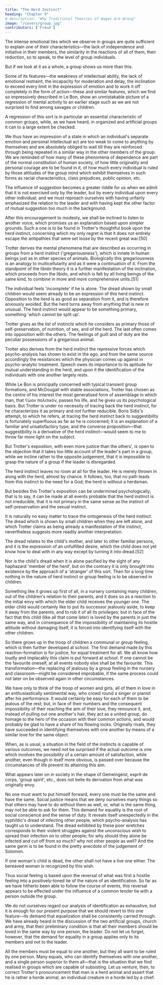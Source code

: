 ```yaml
---
title: "The Herd Instinct"
heading: "Chapter 9"
# description: "Why Traditional Theories of Wages Are Wrong"
image: "/covers/group.jpg"
contributors: ['Freud']
---
```




<!-- We cannot for long enjoy the illusion that we have solved the riddle of the group with this formula. It is impossible to escape the immediate and disturbing recollection that all we have really done has been to shift the question on to the riddle of hypnosis, about which so many points have yet to be cleared up. And now another objection shows us our further path. -->


The intense emotional ties which we observe in groups are quite sufficient to explain one of their characteristics—the lack of independence and initiative in their members, the similarity in the reactions of all of them, their reduction, so to speak, to the level of group individuals. 

But if we look at it as a whole, a group shows us more than this. 

Some of its features—the weakness of intellectual ability, the lack of emotional restraint, the incapacity for moderation and delay, the inclination to exceed every limit in the expression of emotion and to work it off completely in the form of action—these and similar features, which we find so impressively described in Le Bon, show an unmistakable picture of a regression of mental activity to an earlier stage such as we are not surprised to find among savages or children. 

A regression of this sort is in particular an essential characteristic of common groups, while, as we have heard, in organized and artificial groups it can to a large extent be checked.

We thus have an impression of a state in which an individual's separate emotion and personal intellectual act are too weak to come to anything by themselves and are absolutely obliged to wait till they are reinforced through being repeated in a similar way in the other members of the group. We are reminded of how many of these phenomena of dependence are part of the normal constitution of human society, of how little originality and personal courage are to be found in it, of how much every individual is ruled by those attitudes of the group mind which exhibit themselves in such forms as racial characteristics, class prejudices, public opinion, etc. 

The influence of suggestion becomes a greater riddle for us when we admit that it is not exercised only by the leader, but by every individual upon every other individual; and we must reproach ourselves with having unfairly emphasized the relation to the leader and with having kept the other factor of mutual suggestion too much in the background.

After this encouragement to modesty, we shall be inclined to listen to another voice, which promises us an explanation based upon simpler grounds. Such a one is to be found in Trotter's thoughtful book upon the herd instinct, concerning which my only regret is that it does not entirely escape the antipathies that were set loose by the recent great war.[50]

Trotter derives the mental phenomena that are described as occurring in groups from a herd instinct ('gregariousness'), which is innate in human beings just as in other species of animals. Biologically this gregariousness is an analogy to multicellularity and as it were a continuation of it. From the standpoint of the libido theory it is a further manifestation of the inclination, which proceeds from the libido, and which is felt by all living beings of the same kind, to combine in more and more comprehensive units.[51] 

The individual feels 'incomplete' if he is alone. The dread shown by small children would seem already to be an expression of this herd instinct. Opposition to the herd is as good as separation from it, and is therefore anxiously avoided. But the herd turns away from anything that is new or unusual. The herd instinct would appear to be something primary, something 'which cannot be split up'.

Trotter gives as the list of instincts which he considers as primary those of self-preservation, of nutrition, of sex, and of the herd. The last often comes into opposition with the others. The feelings of guilt and of duty are the peculiar possessions of a gregarious animal. 

Trotter also derives from the herd instinct the repressive forces which psycho-analysis has shown to exist in the ego, and from the same source accordingly the resistances which the physician comes up against in psycho-analytic treatment. Speech owes its importance to its aptitude for mutual understanding in the herd, and upon it the identification of the individuals with one another largely rests.

While Le Bon is principally concerned with typical transient group formations, and McDougall with stable associations, Trotter has chosen as the centre of his interest the most generalised form of assemblage in which man, that Ϛὡον πολιτικὁν, passes his life, and he gives us its psychological basis. But Trotter is under no necessity of tracing back the herd instinct, for he characterizes it as primary and not further reducible. Boris Sidis's attempt, to which he refers, at tracing the herd instinct back to suggestibility is fortunately superfluous as far as he is concerned; it is an explanation of a familiar and unsatisfactory type, and the converse proposition—that suggestibility is a derivative of the herd instinct—would seem to me to throw far more light on the subject.

But Trotter's exposition, with even more justice than the others', is open to the objection that it takes too little account of the leader's part in a group, while we incline rather to the opposite judgement, that it is impossible to grasp the nature of a group if the leader is disregarded. 

The herd instinct leaves no room at all for the leader. He is merely thrown in along with the herd, almost by chance. It follows, too, that no path leads from this instinct to the need for a God; the herd is without a herdsman. 

But besides this Trotter's exposition can be undermined psychologically; that is to say, it can be made at all events probable that the herd instinct is not irreducible, that it is not primary in the same sense as the instinct of self-preservation and the sexual instinct.

It is naturally no easy matter to trace the ontogenesis of the herd instinct. The dread which is shown by small children when they are left alone, and which Trotter claims as being already a manifestation of the instinct, nevertheless suggests more readily another interpretation. 

The dread relates to the child's mother, and later to other familiar persons, and it is the expression of an unfulfilled desire, which the child does not yet know how to deal with in any way except by turning it into dread.[52] 

Nor is the child's dread when it is alone pacified by the sight of any haphazard 'member of the herd', but on the contrary it is only brought into existence by the approach of a 'stranger' of this sort. Then for a long time nothing in the nature of herd instinct or group feeling is to be observed in children. 

Something like it grows up first of all, in a nursery containing many children, out of the children's relation to their parents, and it does so as a reaction to the initial envy with which the elder child receives the younger one. The elder child would certainly like to put its successor jealously aside, to keep it away from the parents, and to rob it of all its privileges; but in face of the fact that this child (like all that come later) is loved by the parents in just the same way, and in consequence of the impossibility of maintaining its hostile attitude without damaging itself, it is forced into identifying itself with the other children.

So there grows up in the troop of children a communal or group feeling, which is then further developed at school. The first demand made by this reaction-formation is for justice, for equal treatment for all. We all know how loudly and implacably this claim is put forward at school. If one cannot be the favourite oneself, at all events nobody else shall be the favourite. This transformation—the replacing of jealousy by a group feeling in the nursery and classroom—might be considered improbable, if the same process could not later on be observed again in other circumstances. 

We have only to think of the troop of women and girls, all of them in love in an enthusiastically sentimental way, who crowd round a singer or pianist after his performance. It would certainly be easy for each of them to be jealous of the rest; but, in face of their numbers and the consequent impossibility of their reaching the aim of their love, they renounce it, and, instead of pulling out one another's hair, they act as a united group, do homage to the hero of the occasion with their common actions, and would probably be glad to have a share of his flowing locks. Originally rivals, they have succeeded in identifying themselves with one another by means of a similar love for the same object. 

When, as is usual, a situation in the field of the instincts is capable of various outcomes, we need not be surprised if the actual outcome is one which involves the possibility of a certain amount of satisfaction, while another, even though in itself more obvious, is passed over because the circumstances of life prevent its attaining this aim.

What appears later on in society in the shape of Gemeingeist, esprit de corps, 'group spirit', etc., does not belie its derivation from what was originally envy. 

No one must want to put himself forward, every one must be the same and have the same. Social justice means that we deny ourselves many things so that others may have to do without them as well, or, what is the same thing, may not be able to ask for them. This demand for equality is the root of social conscience and the sense of duty. It reveals itself unexpectedly in the syphilitic's dread of infecting other people, which psycho-analysis has taught us to understand. The dread exhibited by these poor wretches corresponds to their violent struggles against the unconscious wish to spread their infection on to other people; for why should they alone be infected and cut off from so much? why not other people as well? And the same germ is to be found in the pretty anecdote of the judgement of Solomon. 

If one woman's child is dead, the other shall not have a live one either. The bereaved woman is recognized by this wish.

Thus social feeling is based upon the reversal of what was first a hostile feeling into a positively-toned tie of the nature of an identification. So far as we have hitherto been able to follow the course of events, this reversal appears to be effected under the influence of a common tender tie with a person outside the group. 

We do not ourselves regard our analysis of identification as exhaustive, but it is enough for our present purpose that we should revert to this one feature—its demand that equalization shall be consistently carried through. We have already heard in the discussion of the two artificial groups, church and army, that their preliminary condition is that all their members should be loved in the same way by one person, the leader. Do not let us forget, however, that the demand for equality in a group applies only to its members and not to the leader. 

All the members must be equal to one another, but they all want to be ruled by one person. Many equals, who can identify themselves with one another, and a single person superior to them all—that is the situation that we find realised in groups which are capable of subsisting. Let us venture, then, to correct Trotter's pronouncement that man is a herd animal and assert that he is rather a horde animal, an individual creature in a horde led by a chief.

